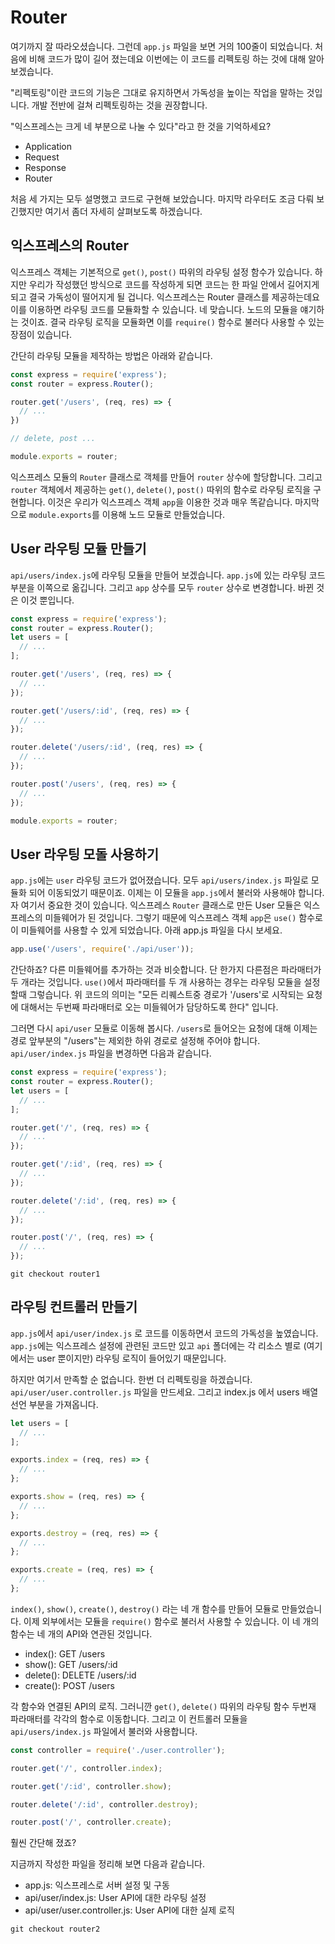 Router
======

여기까지 잘 따라오셨습니다. 그런데 `app.js` 파일을 보면 거의 100줄이 되었습니다. 처음에 비해 코드가 많이 길어 졌는데요 이번에는 이 코드를 리펙토링 하는 것에 대해 알아보겠습니다.

"리펙토링"이란 코드의 기능은 그대로 유지하면서 가독성을 높이는 작업을 말하는 것입니다. 개발 전반에 걸쳐 리펙토링하는 것을 권장합니다.

"익스프레스는 크게 네 부분으로 나눌 수 있다"라고 한 것을 기억하세요?

* Application
* Request
* Response
* Router

처음 세 가지는 모두 설명했고 코드로 구현해 보았습니다. 마지막 라우터도 조금 다뤄 보긴했지만 여기서 좀더 자세히 살펴보도록 하겠습니다.


## 익스프레스의 Router

익스프레스 객체는 기본적으로 `get()`, `post()` 따위의 라우팅 설정 함수가 있습니다. 하지만 우리가 작성했던 방식으로 코드를 작성하게 되면 코드는 한 파일 안에서 길어지게 되고 결국 가독성이 떨어지게 될 겁니다. 익스프레스는 Router 클래스를 제공하는데요 이를 이용하면 라우팅 코드를 모듈화할 수 있습니다. 네 맞습니다. 노드의 모듈을 얘기하는 것이죠. 결국 라우팅 로직을 모듈화면 이를 `require()` 함수로 불러다 사용할 수 있는 장점이 있습니다.

간단히 라우팅 모듈을 제작하는 방법은 아래와 같습니다.

```javascript
const express = require('express');
const router = express.Router();

router.get('/users', (req, res) => {
  // ...
})

// delete, post ...

module.exports = router;
```

익스프레스 모듈의 `Router` 클래스로 객체를 만들어 `router` 상수에 할당합니다. 그리고 `router` 객체에서 제공하는 `get()`, `delete()`, `post()` 따위의 함수로 라우팅 로직을 구현합니다. 이것은 우리가 익스프레스 객체 `app`을 이용한 것과 매우 똑같습니다. 마지막으로 `module.exports`를 이용해 노드 모듈로 만들었습니다.


## User 라우팅 모듈 만들기

`api/users/index.js`에 라우팅 모듈을 만들어 보겠습니다. `app.js`에 있는 라우팅 코드 부분을 이쪽으로 옮깁니다. 그리고 `app` 상수를 모두 `router` 상수로 변경합니다. 바뀐 것은 이것 뿐입니다.

```javascript
const express = require('express');
const router = express.Router();
let users = [
  // ...
];

router.get('/users', (req, res) => {
  // ...
});

router.get('/users/:id', (req, res) => {
  // ...
});

router.delete('/users/:id', (req, res) => {
  // ...
});

router.post('/users', (req, res) => {
  // ...
});

module.exports = router;
```


## User 라우팅 모돌 사용하기

`app.js`에는 `user` 라우팅 코드가 없어졌습니다. 모두 `api/users/index.js` 파일로 모듈화 되어 이동되었기 때문이죠. 이제는 이 모듈을 `app.js`에서 불러와 사용해야 합니다. 자 여기서 중요한 것이 있습니다. 익스프레스 `Router` 클래스로 만든 User 모듈은 익스프레스의 미들웨어가 된 것입니다. 그렇기 때문에 익스프레스 객체 `app`은 `use()` 함수로 이 미들웨어를 사용할 수 있게 되었습니다. 아래 app.js 파일을 다시 보세요.

```javascript
app.use('/users', require('./api/user'));
```

간단하죠? 다른 미들웨어를 추가하는 것과 비슷합니다. 단 한가지 다른점은 파라매터가 두 개라는 것입니다. `use()`에서 파라매터를 두 개 사용하는 경우는 라우팅 모듈을 설정할때 그렇습니다. 위 코드의 의미는 "모든 리퀘스트중 경로가 '/users'로 시작되는 요청에 대해서는 두번째 파라매터로 오는 미들웨어가 담당하도록 한다" 입니다.

그러면 다시 `api/user` 모듈로 이동해 봅시다. `/users`로 들어오는 요청에 대해 이제는 경로 앞부분의 "/users"는 제외한 하위 경로로 설정해 주어야 합니다. `api/user/index.js` 파일을 변경하면 다음과 같습니다.

```javascript
const express = require('express');
const router = express.Router();
let users = [
  // ...
];

router.get('/', (req, res) => {
  // ...
});

router.get('/:id', (req, res) => {
  // ...
});

router.delete('/:id', (req, res) => {
  // ...
});

router.post('/', (req, res) => {
  // ...
});
```

```
git checkout router1
```


## 라우팅 컨트롤러 만들기

`app.js`에서 `api/user/index.js` 로 코드를 이동하면서 코드의 가독성을 높였습니다. `app.js`에는 익스프레스 설정에 관련된 코드만 있고 `api` 폴더에는 각 리소스 별로 (여기에서는 user 뿐이지만) 라우팅 로직이 들어있기 때문입니다.

하지만 여기서 만족할 순 없습니다. 한번 더 리펙토링을 하겠습니다. `api/user/user.controller.js` 파일을 만드세요.
그리고 index.js 에서 users 배열 선언 부분을 가져옵니다.

```javascript
let users = [
  // ...
];

exports.index = (req, res) => {
  // ...
};

exports.show = (req, res) => {
  // ...
};

exports.destroy = (req, res) => {
  // ...
};

exports.create = (req, res) => {
  // ...
};

```

`index()`, `show()`, `create()`, `destroy()` 라는 네 개 함수를 만들어 모듈로 만들었습니다. 이제 외부에서는 모듈을 `require()` 함수로 불러서 사용할 수 있습니다. 이 네 개의 함수는 네 개의 API와 연관된 것입니다.

* index(): GET /users
* show(): GET /users/:id
* delete(): DELETE /users/:id
* create(): POST /users

각 함수와 연결된 API의 로직. 그러니깐 `get()`, `delete()` 따위의 라우팅 함수 두번재 파라매터를 각각의 함수로 이동합니다. 그리고 이 컨트롤러 모듈을 `api/users/index.js` 파일에서 불러와 사용합니다.

```javascript
const controller = require('./user.controller');

router.get('/', controller.index);

router.get('/:id', controller.show);

router.delete('/:id', controller.destroy);

router.post('/', controller.create);
```

훨씬 간단해 졌죠?

지금까지 작성한 파일을 정리해 보면 다음과 같습니다.

* app.js: 익스프레스로 서버 설정 및 구동
* api/user/index.js: User API에 대한 라우팅 설정
* api/user/user.controller.js: User API에 대한 실제 로직

```
git checkout router2
```
